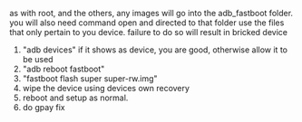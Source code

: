 as with root, and the others, any images will go into the adb_fastboot folder. you will also need command open and directed to that folder
use the files that only pertain to you device. failure to do so will result in bricked device

1. "adb devices" if it shows as device, you are good, otherwise allow it to be used
2. "adb reboot fastboot"
3. "fastboot flash super super-rw.img"
4. wipe the device using devices own recovery
5. reboot and setup as normal.
6. do gpay fix
